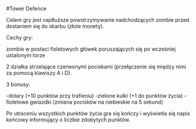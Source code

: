 #Tower Defence 

Celem gry jest najdłuższe powstrzymywanie nadchodzących zombie
przed dostaniem się do skarbu (złote monety).

Cechy gry:

zombie w postaci fioletowych główek poruszających się po wcześniej ustalonym torze

2 działka strzelające czerwonymi pociskami (przełączenie się między nimi za pomocą klawiszy A i D).

3 bonusy:

-dolary (+10 punktów przy trafieniu)
-zielone kulki (+1 do punktów życia)
-fioletowe gwiazdki (zmiana pocisków na niebieskie na 5 sekund)

Po utraceniu wszystkich punktów życia gra się kończy i wyświetla się napis końcowy
informujący o liczbie zdobytych punktów.